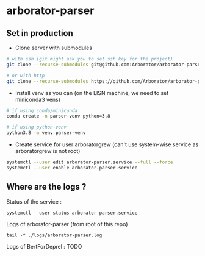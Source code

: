 # arborator-parser

## Set in production
- Clone server with submodules 
```bash
# with ssh (git might ask you to set ssh key for the project)
git clone --recurse-submodules git@github.com:Arborator/arborator-parser.git

# or with http
git clone --recurse-submodules https://github.com/Arborator/arborator-parser
```

- Install venv as you can (on the LISN machine, we need to set miniconda3 vens)

```bash
# if using conda/miniconda
conda create -n parser-venv python=3.8

# if using python-venv
python3.8 -m venv parser-venv
```

- Create service for user arboratorgrew (can't use system-wise service as arboratorgrew is not root)

```bash
systemctl --user edit arborator-parser.service --full --force
systemctl --user enable arborator-parser.service
```

## Where are the logs ?
Status of the service :
```
systemctl --user status arborator-parser.service
```

Logs of arborator-parser (from root of this repo)
```
tail -f ./logs/arborator-parser.log
```

Logs of BertForDeprel :
TODO

